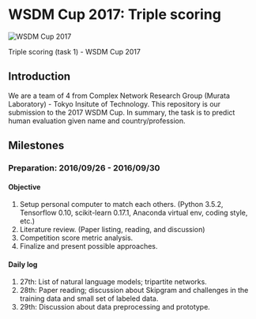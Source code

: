 # WSDM Cup 2017: Triple scoring

![WSDM Cup 2017](https://pbs.twimg.com/profile_images/580289463374352384/Umr5vfDV_400x400.png)

Triple scoring (task 1) - WSDM Cup 2017

## Introduction

We are a team of 4 from Complex Network Research Group 
(Murata Laboratory) - Tokyo Insitute of Technology. This repository
is our submission to the 2017 WSDM Cup. In summary, the task is to
predict human evaluation given name and country/profession.

## Milestones

### Preparation: 2016/09/26 - 2016/09/30

#### Objective

1. Setup personal computer to match each others. (Python 3.5.2, Tensorflow 0.10, scikit-learn 0.17.1, Anaconda virtual env, coding style, etc.)
2. Literature review. (Paper listing, reading, and discussion)
3. Competition score metric analysis.
4. Finalize and present possible approaches.

#### Daily log

1. 27th: List of natural language models; tripartite networks.
2. 28th: Paper reading; discussion about Skipgram and challenges in the training data and small set of labeled data.
3. 29th: Discussion about data preprocessing and prototype.
